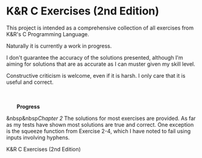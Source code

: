 # K&R C Exercises (2nd Edition)

This project is intended as a comprehensive collection of all exercises from K&R's C Programming Language.

Naturally it is currently a work in progress.

I don't guarantee the accuracy of the solutions presented, although I'm aiming for solutions that are as accurate as I can muster given my skill level.

Constructive criticism is welcome, even if it is harsh. I only care that it is useful and correct.


<br/>
<br/>
&nbsp&nbsp&nbsp&nbsp&nbsp&nbsp&nbsp<b>Progress</b>
<br/>


 &nbsp&nbsp<i>Chapter 2</i>
The solutions for most exercises are provided. As far as my tests have shown most solutions are true and correct.    One exception is the squeeze function from Exercise 2-4, which I have noted to fail using inputs involving hyphens.




K&amp;R C Exercises (2nd Edition)
